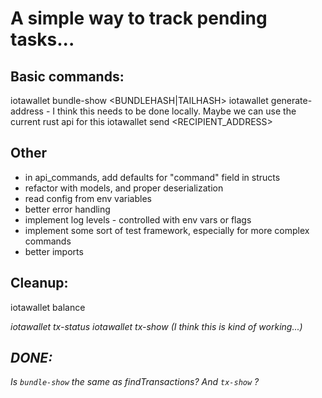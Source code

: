 # A simple way to track pending tasks...


## Basic commands:
 iotawallet bundle-show <BUNDLEHASH|TAILHASH>
 iotawallet generate-address <SECURITY> <KEYINDEX> - I think this needs to be done locally. Maybe we can use the current rust api for this
 iotawallet send <RECIPIENT_ADDRESS> <AMOUNT>

## Other
- in api_commands, add defaults for "command" field in structs
- refactor with models, and proper deserialization
- read config from env variables
- better error handling
- implement log levels - controlled with env vars or flags
- implement some sort of test framework, especially for more complex commands
- better imports


## Cleanup:
iotawallet balance <ADDRESS>
iotawallet tx-status <TXHASH>
iotawallet tx-show <TXHASH> (I think this is kind of working...)



## DONE:



Is `bundle-show` the same as findTransactions?
And `tx-show` ?
